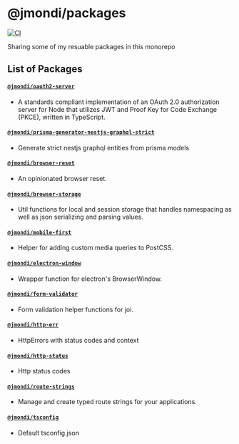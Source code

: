 # @jmondi/packages

[![CI](https://github.com/jasonraimondi/jmondi/actions/workflows/ci.yaml/badge.svg)](https://github.com/jasonraimondi/jmondi/actions/workflows/ci.yaml)

Sharing some of my resuable packages in this monorepo

## List of Packages

#### [`@jmondi/oauth2-server`](https://github.com/jasonraimondi/ts-oauth2-server)

* A standards compliant implementation of an OAuth 2.0 authorization server for Node that utilizes JWT and Proof Key for Code Exchange (PKCE), written in TypeScript. 

#### [`@jmondi/prisma-generator-nestjs-graphql-strict`](https://github.com/jasonraimondi/prisma-generator-nestjs-graphql-strict)

* Generate strict nestjs graphql entities from prisma models

[//]: # (INSERT_START)


#### [`@jmondi/browser-reset`](https://github.com/jasonraimondi//home/runner/work/jmondi/jmondi/packages/browser-reset/package.json)

* An opinionated browser reset.


#### [`@jmondi/browser-storage`](https://github.com/jasonraimondi//home/runner/work/jmondi/jmondi/packages/browser-storage/package.json)

* Util functions for local and session storage that handles namespacing as well as json serializing and parsing values.


#### [`@jmondi/mobile-first`](https://github.com/jasonraimondi//home/runner/work/jmondi/jmondi/packages/custom-media-mobile-first/package.json)

* Helper for adding custom media queries to PostCSS.


#### [`@jmondi/electron-window`](https://github.com/jasonraimondi//home/runner/work/jmondi/jmondi/packages/electron-window/package.json)

* Wrapper function for electron's BrowserWindow.


#### [`@jmondi/form-validator`](https://github.com/jasonraimondi//home/runner/work/jmondi/jmondi/packages/form-validator/package.json)

* Form validation helper functions for joi.


#### [`@jmondi/http-err`](https://github.com/jasonraimondi//home/runner/work/jmondi/jmondi/packages/http-err/package.json)

* HttpErrors with status codes and context


#### [`@jmondi/http-status`](https://github.com/jasonraimondi//home/runner/work/jmondi/jmondi/packages/http-status/package.json)

* Http status codes


#### [`@jmondi/route-strings`](https://github.com/jasonraimondi//home/runner/work/jmondi/jmondi/packages/route-strings/package.json)

* Manage and create typed route strings for your applications.


#### [`@jmondi/tsconfig`](https://github.com/jasonraimondi//home/runner/work/jmondi/jmondi/packages/tsconfig/package.json)

* Default tsconfig.json


[//]: # (INSERT_END)
